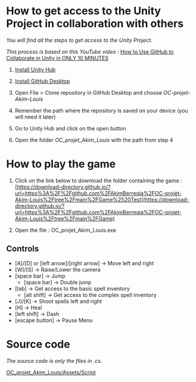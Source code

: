 # How to get access to the Unity Project in collaboration with others

*You will find all the steps to get access to the Unity Project.*

*This process is based on this YouTube video :*
[How to Use GitHub to Collaborate in Unity in ONLY 10 MINUTES](https://youtu.be/pNUdu-6ZNBg?si=P6tqzzrNXuBeloXM)

1. [Install Unity Hub](https://unity.com/download)

2. [Install GitHub Desktop](https://desktop.github.com/)

3. Open File > Clone repository in GitHub Desktop and choose *OC-projet-Akim-Louis*

4. Remember the path where the repository is saved on your device (you will need it later)

5. Go to Unity Hub and click on the open button

6. Open the folder *OC_projet_Akim_Louis* with the path from step 4


# How to play the game

1. Click on the link below to download the folder containing the game : [https://download-directory.github.io/?url=https%3A%2F%2Fgithub.com%2FAkimBerreqia%2FOC-projet-Akim-Louis%2Ftree%2Fmain%2FGame%2520Test](https://download-directory.github.io/?url=https%3A%2F%2Fgithub.com%2FAkimBerreqia%2FOC-projet-Akim-Louis%2Ftree%2Fmain%2FGame)

2. Open the file : OC_projet_Akim_Louis.exe


## Controls

- [A]/[D] or [left arrow]/[right arrow] -> Move left and right
- [W]/[S] -> Raise/Lower the camera
- [space bar] -> Jump
  - [space bar] -> Double jump
- [tab] -> Get access to the basic spell inventory
  - [alt shift] -> Get access to the complex spell inventory
- [J]/[K] -> Shoot spells left and right
- [H] -> Heal
- [left shift] -> Dash
- [escape button] -> Pause Menu



# Source code

*The source code is only the files in .cs.*

[OC_projet_Akim_Louis/Assets/Script](OC_projet_Akim_Louis/Assets/Script)
